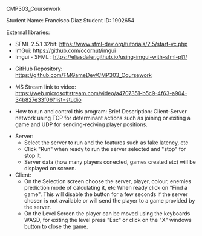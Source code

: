 CMP303_Coursework

Student Name: Francisco Diaz
Student ID: 1902654

External libraries:
- SFML 2.5.1 32bit: https://www.sfml-dev.org/tutorials/2.5/start-vc.php
- ImGui: https://github.com/ocornut/imgui
- Imgui - SFML : https://eliasdaler.github.io/using-imgui-with-sfml-pt1/


* GitHub Repository: https://github.com/FMGameDev/CMP303_Coursework
* MS Stream link to video: https://web.microsoftstream.com/video/a4707351-b5c9-4f63-a904-34b827e33f06?list=studio

* How to run and control this program:
Brief Description:
Client-Server network using TCP for determinant actions such as joining or exiting a game and UDP for sending-reciving player positions.
- Server:
    - Select the server to run and the features such as fake latency, etc
    - Click "Run" when ready to run the server selected and "stop" for stop it.
    - Server data (how many players conected, games created etc) will be displayed on screen.
- Client:
    - On the Selection screen choose the server, player, colour, enemies prediction mode of calculating it, etc
    When ready click on "Find a game". This will disable the button for a few seconds if the server chosen is not available or will
    send the player to a game provided by the server.
    - On the Level Screen the player can be moved using the keyboards WASD, for exiting the level press "Esc" or click on the "X" windows button to close the game.
